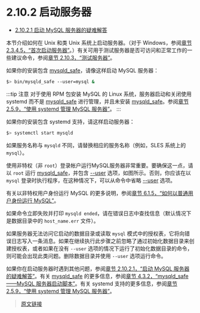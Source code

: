 # 2.10.2 启动服务器

- [2.10.2.1 启动 MySQL 服务器的疑难解答](/2/2.10/2.10.2/2.10.2.1/starting-server-troubleshooting.html)

本节介绍如何在 Unix 和类 Unix 系统上启动服务器。（对于 Windows，参阅[章节 2.3.4.5，“首次启动服务器”](/2/2.3/2.3.4/2.3.4.5/windows-server-first-start.html)。）有关可用于测试服务器是否可访问和正常工作的一些建议命令，参阅[章节 2.10.3，“测试服务器”](/2/2.10/2.10.3/testing-server.html)。

如果你的安装包含 [mysqld_safe](/4/4.3/4.3.2/mysqld-safe.html)，请像这样启动 MySQL 服务器：

```bash
$> bin/mysqld_safe --user=mysql &
```

:::tip 注意
对于使用 RPM 包安装 MySQL 的 Linux 系统，服务器启动和关闭使用 systemd 而不是 [mysqld_safe](/4/4.3/4.3.2/mysqld-safe.html) 进行管理，并且未安装 [mysqld_safe](/4/4.3/4.3.2/mysqld-safe.html)。参阅[章节 2.5.9，“使用 systemd 管理 MySQL 服务器”](/2/2.5/2.5.9/using-systemd.html)。
:::

如果你的安装包含 systemd 支持，请这样启动服务器：

```bash
$> systemctl start mysqld
```

如果服务名称与 `mysqld` 不同，请替换相应的服务名称（例如，SLES 系统上的 `mysql`）。

使用非特权（非 `root`）登录帐户运行MySQL服务器非常重要。要确保这一点，请以 `root` 运行 [mysqld_safe](/4/4.3/4.3.2/mysqld-safe.html)，并包含 [--user](/4/4.3/4.3.2/mysqld-safe.html) 选项，如图所示。否则，你应该在以 `mysql` 登录时执行程序，在这种情况下，可以从命令中省略 [--user](/4/4.3/4.3.2/mysqld-safe.html) 选项。

有关以非特权用户身份运行 MySQL 的更多说明，参阅[章节 6.1.5，“如何以普通用户身份运行 MySQL”](/6/6.1/6.1.5/changing-mysql-user.html)。

如果命令立即失败并打印 `mysqld ended`，请在错误日志中查找信息（默认情况下是数据目录中的 `host_name.err` 文件）。

如果服务器无法访问它启动的数据目录或读取 `mysql` 模式中的授权表，它将向错误日志写入一条消息。如果在继续执行此步骤之前忽略了通过初始化数据目录来创建授权表，或者如果在没有 `--user` 选项的情况下运行了初始化数据目录的命令，则可能会出现此类问题。删除数据目录并使用 `--user` 选项运行命令。

如果你在启动服务器时遇到其他问题，参阅[章节 2.10.2.1，“启动 MySQL 服务器的疑难解答”](/2/2.10/2.10.2/2.10.2.1/starting-server-troubleshooting.html)。有关 [mysqld_safe](/4/4.3/4.3.2/mysqld-safe.html) 的更多信息，参阅[章节 4.3.2，“mysqld_safe——MySQL 服务器启动脚本”](/4/4.3/4.3.2/mysqld-safe.html)。有关 systemd 支持的更多信息，参阅[章节 2.5.9，“使用 systemd 管理 MySQL 服务器”](/2/2.5/2.5.9/using-systemd.html)。

> [原文链接](https://dev.mysql.com/doc/refman/8.0/en/starting-server.html)
